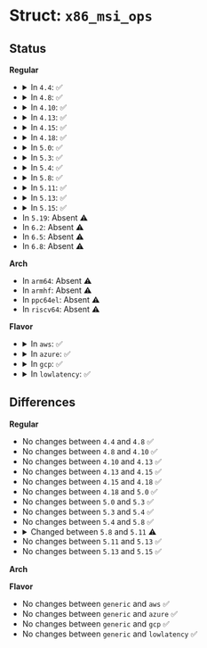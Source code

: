 # Struct: <code>x86_msi_ops</code>

## Status
<b>Regular</b>
<ul>
<li>
<details>
<summary>In <code>4.4</code>: ✅</summary>

```c
struct x86_msi_ops {
    int (*setup_msi_irqs)(struct pci_dev *, int, int);
    void (*teardown_msi_irq)(unsigned int);
    void (*teardown_msi_irqs)(struct pci_dev *);
    void (*restore_msi_irqs)(struct pci_dev *);
};
```
</details>
</li>
<li>
<details>
<summary>In <code>4.8</code>: ✅</summary>

```c
struct x86_msi_ops {
    int (*setup_msi_irqs)(struct pci_dev *, int, int);
    void (*teardown_msi_irq)(unsigned int);
    void (*teardown_msi_irqs)(struct pci_dev *);
    void (*restore_msi_irqs)(struct pci_dev *);
};
```
</details>
</li>
<li>
<details>
<summary>In <code>4.10</code>: ✅</summary>

```c
struct x86_msi_ops {
    int (*setup_msi_irqs)(struct pci_dev *, int, int);
    void (*teardown_msi_irq)(unsigned int);
    void (*teardown_msi_irqs)(struct pci_dev *);
    void (*restore_msi_irqs)(struct pci_dev *);
};
```
</details>
</li>
<li>
<details>
<summary>In <code>4.13</code>: ✅</summary>

```c
struct x86_msi_ops {
    int (*setup_msi_irqs)(struct pci_dev *, int, int);
    void (*teardown_msi_irq)(unsigned int);
    void (*teardown_msi_irqs)(struct pci_dev *);
    void (*restore_msi_irqs)(struct pci_dev *);
};
```
</details>
</li>
<li>
<details>
<summary>In <code>4.15</code>: ✅</summary>

```c
struct x86_msi_ops {
    int (*setup_msi_irqs)(struct pci_dev *, int, int);
    void (*teardown_msi_irq)(unsigned int);
    void (*teardown_msi_irqs)(struct pci_dev *);
    void (*restore_msi_irqs)(struct pci_dev *);
};
```
</details>
</li>
<li>
<details>
<summary>In <code>4.18</code>: ✅</summary>

```c
struct x86_msi_ops {
    int (*setup_msi_irqs)(struct pci_dev *, int, int);
    void (*teardown_msi_irq)(unsigned int);
    void (*teardown_msi_irqs)(struct pci_dev *);
    void (*restore_msi_irqs)(struct pci_dev *);
};
```
</details>
</li>
<li>
<details>
<summary>In <code>5.0</code>: ✅</summary>

```c
struct x86_msi_ops {
    int (*setup_msi_irqs)(struct pci_dev *, int, int);
    void (*teardown_msi_irq)(unsigned int);
    void (*teardown_msi_irqs)(struct pci_dev *);
    void (*restore_msi_irqs)(struct pci_dev *);
};
```
</details>
</li>
<li>
<details>
<summary>In <code>5.3</code>: ✅</summary>

```c
struct x86_msi_ops {
    int (*setup_msi_irqs)(struct pci_dev *, int, int);
    void (*teardown_msi_irq)(unsigned int);
    void (*teardown_msi_irqs)(struct pci_dev *);
    void (*restore_msi_irqs)(struct pci_dev *);
};
```
</details>
</li>
<li>
<details>
<summary>In <code>5.4</code>: ✅</summary>

```c
struct x86_msi_ops {
    int (*setup_msi_irqs)(struct pci_dev *, int, int);
    void (*teardown_msi_irq)(unsigned int);
    void (*teardown_msi_irqs)(struct pci_dev *);
    void (*restore_msi_irqs)(struct pci_dev *);
};
```
</details>
</li>
<li>
<details>
<summary>In <code>5.8</code>: ✅</summary>

```c
struct x86_msi_ops {
    int (*setup_msi_irqs)(struct pci_dev *, int, int);
    void (*teardown_msi_irq)(unsigned int);
    void (*teardown_msi_irqs)(struct pci_dev *);
    void (*restore_msi_irqs)(struct pci_dev *);
};
```
</details>
</li>
<li>
<details>
<summary>In <code>5.11</code>: ✅</summary>

```c
struct x86_msi_ops {
    void (*restore_msi_irqs)(struct pci_dev *);
};
```
</details>
</li>
<li>
<details>
<summary>In <code>5.13</code>: ✅</summary>

```c
struct x86_msi_ops {
    void (*restore_msi_irqs)(struct pci_dev *);
};
```
</details>
</li>
<li>
<details>
<summary>In <code>5.15</code>: ✅</summary>

```c
struct x86_msi_ops {
    void (*restore_msi_irqs)(struct pci_dev *);
};
```
</details>
</li>
<li>
In <code>5.19</code>: Absent ⚠️
</li>
<li>
In <code>6.2</code>: Absent ⚠️
</li>
<li>
In <code>6.5</code>: Absent ⚠️
</li>
<li>
In <code>6.8</code>: Absent ⚠️
</li>
</ul>
<b>Arch</b>
<ul>
<li>
In <code>arm64</code>: Absent ⚠️
</li>
<li>
In <code>armhf</code>: Absent ⚠️
</li>
<li>
In <code>ppc64el</code>: Absent ⚠️
</li>
<li>
In <code>riscv64</code>: Absent ⚠️
</li>
</ul>
<b>Flavor</b>
<ul>
<li>
<details>
<summary>In <code>aws</code>: ✅</summary>

```c
struct x86_msi_ops {
    int (*setup_msi_irqs)(struct pci_dev *, int, int);
    void (*teardown_msi_irq)(unsigned int);
    void (*teardown_msi_irqs)(struct pci_dev *);
    void (*restore_msi_irqs)(struct pci_dev *);
};
```
</details>
</li>
<li>
<details>
<summary>In <code>azure</code>: ✅</summary>

```c
struct x86_msi_ops {
    int (*setup_msi_irqs)(struct pci_dev *, int, int);
    void (*teardown_msi_irq)(unsigned int);
    void (*teardown_msi_irqs)(struct pci_dev *);
    void (*restore_msi_irqs)(struct pci_dev *);
};
```
</details>
</li>
<li>
<details>
<summary>In <code>gcp</code>: ✅</summary>

```c
struct x86_msi_ops {
    int (*setup_msi_irqs)(struct pci_dev *, int, int);
    void (*teardown_msi_irq)(unsigned int);
    void (*teardown_msi_irqs)(struct pci_dev *);
    void (*restore_msi_irqs)(struct pci_dev *);
};
```
</details>
</li>
<li>
<details>
<summary>In <code>lowlatency</code>: ✅</summary>

```c
struct x86_msi_ops {
    int (*setup_msi_irqs)(struct pci_dev *, int, int);
    void (*teardown_msi_irq)(unsigned int);
    void (*teardown_msi_irqs)(struct pci_dev *);
    void (*restore_msi_irqs)(struct pci_dev *);
};
```
</details>
</li>
</ul>

## Differences
<b>Regular</b>
<ul>
<li>
No changes between <code>4.4</code> and <code>4.8</code> ✅
</li>
<li>
No changes between <code>4.8</code> and <code>4.10</code> ✅
</li>
<li>
No changes between <code>4.10</code> and <code>4.13</code> ✅
</li>
<li>
No changes between <code>4.13</code> and <code>4.15</code> ✅
</li>
<li>
No changes between <code>4.15</code> and <code>4.18</code> ✅
</li>
<li>
No changes between <code>4.18</code> and <code>5.0</code> ✅
</li>
<li>
No changes between <code>5.0</code> and <code>5.3</code> ✅
</li>
<li>
No changes between <code>5.3</code> and <code>5.4</code> ✅
</li>
<li>
No changes between <code>5.4</code> and <code>5.8</code> ✅
</li>
<li>
<details>
<summary>Changed between <code>5.8</code> and <code>5.11</code> ⚠️</summary>
<ul>
<li>
<b>Field removed. </b>
<code>int (*setup_msi_irqs)(struct pci_dev *, int, int)</code>
</li>
<li>
<b>Field removed. </b>
<code>void (*teardown_msi_irq)(unsigned int)</code>
</li>
<li>
<b>Field removed. </b>
<code>void (*teardown_msi_irqs)(struct pci_dev *)</code>
</li>
</ul>
</details>
</li>
<li>
No changes between <code>5.11</code> and <code>5.13</code> ✅
</li>
<li>
No changes between <code>5.13</code> and <code>5.15</code> ✅
</li>
</ul>
<b>Arch</b>
<ul>
</ul>
<b>Flavor</b>
<ul>
<li>
No changes between <code>generic</code> and <code>aws</code> ✅
</li>
<li>
No changes between <code>generic</code> and <code>azure</code> ✅
</li>
<li>
No changes between <code>generic</code> and <code>gcp</code> ✅
</li>
<li>
No changes between <code>generic</code> and <code>lowlatency</code> ✅
</li>
</ul>
